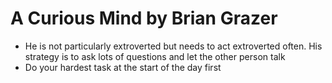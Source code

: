
# A Curious Mind by Brian Grazer


* He is not particularly extroverted but needs to act extroverted often. His strategy is to ask lots of questions and let the other person talk
* Do your hardest task at the start of the day first 

